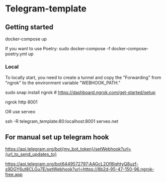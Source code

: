 # Telegram-template



## Getting started
docker-compose up

If you want to use Poetry:
sudo docker-compose -f docker-compose-poetry.yml up


### Local
To locally start, you need to create a tunnel and copy the "Forwarding" from "ngrok" to the environment variable "WEBHOOK_PATH."

sudo snap install ngrok # https://dashboard.ngrok.com/get-started/setup

ngrok http 8001

OR use serveo

ssh -R telegram_template:80:localhost:8001 serveo.net







## For manual set up telegram hook

https://api.telegram.org/bot{my_bot_token}/setWebhook?url={url_to_send_updates_to}

https://api.telegram.org/bot6449572797:AAGcL2Of8lqhtyQ8uzf-s9DGY6ut8CLGu7E/setWebhook?url=https://8b2d-95-47-150-96.ngrok-free.app